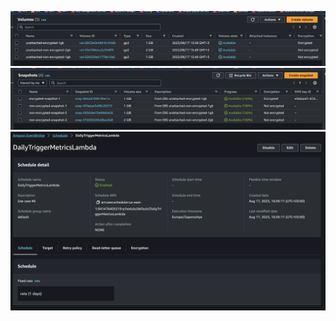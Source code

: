 ![EBS volumes](readme-assets/ebs-volumes.png)
![EBS snapshots](readme-assets/ebs-snapshots.png)
![EventBridge schedule (daily)](readme-assets/event-bridge-schedule.png)

